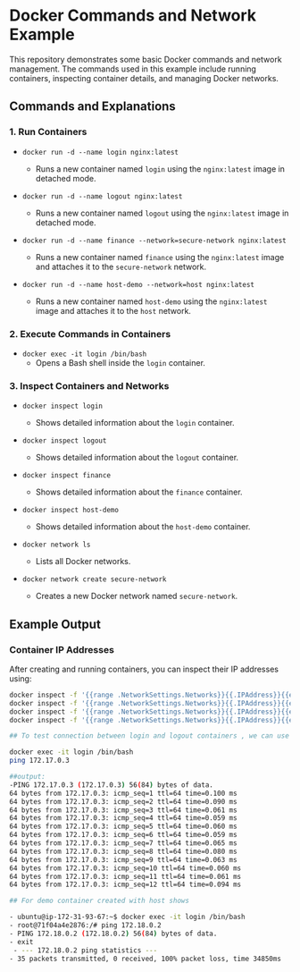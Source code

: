# Docker Commands and Network Example

This repository demonstrates some basic Docker commands and network management. The commands used in this example include running containers, inspecting container details, and managing Docker networks.

## Commands and Explanations

### 1. Run Containers

- `docker run -d --name login nginx:latest`
  - Runs a new container named `login` using the `nginx:latest` image in detached mode.

- `docker run -d --name logout nginx:latest`
  - Runs a new container named `logout` using the `nginx:latest` image in detached mode.

- `docker run -d --name finance --network=secure-network nginx:latest`
  - Runs a new container named `finance` using the `nginx:latest` image and attaches it to the `secure-network` network.

- `docker run -d --name host-demo --network=host nginx:latest`
  - Runs a new container named `host-demo` using the `nginx:latest` image and attaches it to the `host` network.

### 2. Execute Commands in Containers

- `docker exec -it login /bin/bash`
  - Opens a Bash shell inside the `login` container.

### 3. Inspect Containers and Networks

- `docker inspect login`
  - Shows detailed information about the `login` container.

- `docker inspect logout`
  - Shows detailed information about the `logout` container.

- `docker inspect finance`
  - Shows detailed information about the `finance` container.

- `docker inspect host-demo`
  - Shows detailed information about the `host-demo` container.

- `docker network ls`
  - Lists all Docker networks.

- `docker network create secure-network`
  - Creates a new Docker network named `secure-network`.

## Example Output

### Container IP Addresses

After creating and running containers, you can inspect their IP addresses using:

```bash
docker inspect -f '{{range .NetworkSettings.Networks}}{{.IPAddress}}{{end}}' login
docker inspect -f '{{range .NetworkSettings.Networks}}{{.IPAddress}}{{end}}' logout
docker inspect -f '{{range .NetworkSettings.Networks}}{{.IPAddress}}{{end}}' finance
docker inspect -f '{{range .NetworkSettings.Networks}}{{.IPAddress}}{{end}}' host-demo

## To test connection between login and logout containers , we can use this command

docker exec -it login /bin/bash
ping 172.17.0.3

##output:
-PING 172.17.0.3 (172.17.0.3) 56(84) bytes of data.
64 bytes from 172.17.0.3: icmp_seq=1 ttl=64 time=0.100 ms
64 bytes from 172.17.0.3: icmp_seq=2 ttl=64 time=0.090 ms
64 bytes from 172.17.0.3: icmp_seq=3 ttl=64 time=0.061 ms
64 bytes from 172.17.0.3: icmp_seq=4 ttl=64 time=0.059 ms
64 bytes from 172.17.0.3: icmp_seq=5 ttl=64 time=0.060 ms
64 bytes from 172.17.0.3: icmp_seq=6 ttl=64 time=0.059 ms
64 bytes from 172.17.0.3: icmp_seq=7 ttl=64 time=0.065 ms
64 bytes from 172.17.0.3: icmp_seq=8 ttl=64 time=0.080 ms
64 bytes from 172.17.0.3: icmp_seq=9 ttl=64 time=0.063 ms
64 bytes from 172.17.0.3: icmp_seq=10 ttl=64 time=0.060 ms
64 bytes from 172.17.0.3: icmp_seq=11 ttl=64 time=0.061 ms
64 bytes from 172.17.0.3: icmp_seq=12 ttl=64 time=0.094 ms

## For demo container created with host shows

- ubuntu@ip-172-31-93-67:~$ docker exec -it login /bin/bash
- root@71f04a4e2876:/# ping 172.18.0.2
- PING 172.18.0.2 (172.18.0.2) 56(84) bytes of data.
- exit
 - --- 172.18.0.2 ping statistics ---
- 35 packets transmitted, 0 received, 100% packet loss, time 34850ms

